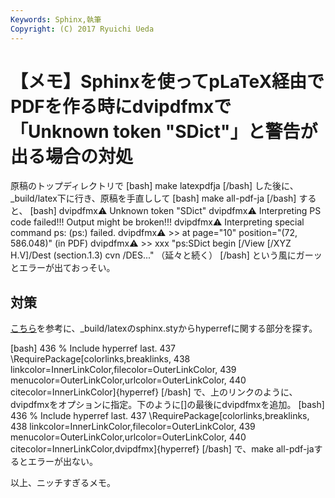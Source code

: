 ```yaml
---
Keywords: Sphinx,執筆
Copyright: (C) 2017 Ryuichi Ueda
---
```


# 【メモ】Sphinxを使ってpLaTeX経由でPDFを作る時にdvipdfmxで「Unknown token "SDict"」と警告が出る場合の対処
原稿のトップディレクトリで
[bash]
make latexpdfja
[/bash]
した後に、_build/latex下に行き、原稿を手直しして
[bash]
make all-pdf-ja
[/bash]
すると、
[bash]
dvipdfmx:warning: Unknown token &quot;SDict&quot;
dvipdfmx:warning: Interpreting PS code failed!!! Output might be broken!!!
dvipdfmx:warning: Interpreting special command ps: (ps:) failed.
dvipdfmx:warning: &gt;&gt; at page=&quot;10&quot; position=&quot;(72, 586.048)&quot; (in PDF)
dvipdfmx:warning: &gt;&gt; xxx &quot;ps:SDict begin [/View [/XYZ H.V]/Dest (section.1.3) cvn /DES...&quot;
（延々と続く）
[/bash]
という風にガーッとエラーが出ておっそい。


<h2>対策</h2>

<a href="http://www.hnagata.net/archives/142">こちら</a>を参考に、_build/latexのsphinx.styからhyperrefに関する部分を探す。

[bash]
436 % Include hyperref last.
437 \\RequirePackage[colorlinks,breaklinks,
438 linkcolor=InnerLinkColor,filecolor=OuterLinkColor,
439 menucolor=OuterLinkColor,urlcolor=OuterLinkColor,
440 citecolor=InnerLinkColor]{hyperref}
[/bash]
で、上のリンクのように、dvipdfmxをオプションに指定。下のように[]の最後にdvipdfmxを追加。
[bash]
436 % Include hyperref last.
437 \\RequirePackage[colorlinks,breaklinks,
438 linkcolor=InnerLinkColor,filecolor=OuterLinkColor,
439 menucolor=OuterLinkColor,urlcolor=OuterLinkColor,
440 citecolor=InnerLinkColor,dvipdfmx]{hyperref}
[/bash]
で、make all-pdf-jaするとエラーが出ない。



以上、ニッチすぎるメモ。
